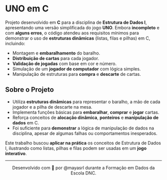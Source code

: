 # UNO em C

Projeto desenvolvido em **C** para a disciplina de **Estrutura de Dados I**, apresentando uma versão simplificada do jogo **UNO**. Embora **incompleto** e com **alguns erros**, o código atendeu aos requisitos mínimos para demonstrar o uso de **estruturas dinâmicas** (listas, filas e pilhas) em C, incluindo:

- Montagem e **embaralhamento** do baralho.  
- **Distribuição de cartas** para cada jogador.  
- **Validação de jogadas** com base em cor e número.  
- Simulação de um **jogador de computador** com lógica simples.  
- Manipulação de estruturas para **compra** e **descarte** de cartas.

## Sobre o Projeto

- Utiliza **estruturas dinâmicas** para representar o baralho, a mão de cada jogador e a pilha de descarte na mesa.  
- Implementa funções básicas para **embaralhar**, **comprar** e **jogar** cartas.  
- Reforça conceitos de **alocação dinâmica**, **ponteiros** e **manipulação de dados** em C.  
- Foi suficiente para **demonstrar** a lógica de manipulação de dados na disciplina, apesar de algumas falhas ou comportamentos inesperados.

Este trabalho buscou **aplicar na prática** os conceitos de Estrutura de Dados I, ilustrando como listas, pilhas e filas podem ser usadas em um **jogo interativo**.

---

<p align="center">
  Desenvolvido com 💛 por @mayasrl durante a Formação em Dados da Escola DNC.
</p>
